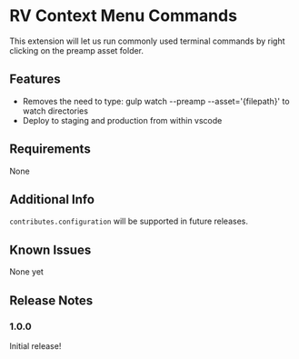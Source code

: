 # RV Context Menu Commands

This extension will let us run commonly used terminal commands by right clicking on the preamp asset folder.

## Features

* Removes the need to type: gulp watch --preamp --asset='{filepath}' to watch directories
* Deploy to staging and production from within vscode

## Requirements

None

## Additional Info

`contributes.configuration` will be supported in future releases.

## Known Issues

None yet

## Release Notes

### 1.0.0

Initial release!
